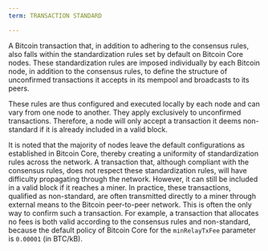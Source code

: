 ```yaml
---
term: TRANSACTION STANDARD

---
```

A Bitcoin transaction that, in addition to adhering to the consensus rules, also falls within the standardization rules set by default on Bitcoin Core nodes. These standardization rules are imposed individually by each Bitcoin node, in addition to the consensus rules, to define the structure of unconfirmed transactions it accepts in its mempool and broadcasts to its peers.

These rules are thus configured and executed locally by each node and can vary from one node to another. They apply exclusively to unconfirmed transactions. Therefore, a node will only accept a transaction it deems non-standard if it is already included in a valid block.

It is noted that the majority of nodes leave the default configurations as established in Bitcoin Core, thereby creating a uniformity of standardization rules across the network. A transaction that, although compliant with the consensus rules, does not respect these standardization rules, will have difficulty propagating through the network. However, it can still be included in a valid block if it reaches a miner. In practice, these transactions, qualified as non-standard, are often transmitted directly to a miner through external means to the Bitcoin peer-to-peer network. This is often the only way to confirm such a transaction. For example, a transaction that allocates no fees is both valid according to the consensus rules and non-standard, because the default policy of Bitcoin Core for the `minRelayTxFee` parameter is `0.00001` (in BTC/kB).